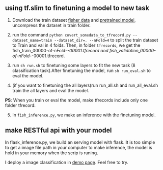 ## using tf.slim to finetuning a model to new task

1. Download the train dataset [fisher data](https://pan.baidu.com/s/1nvyLmx7) and [pretrained model](https://pan.baidu.com/s/1pLRh2DP), uncompress the dataset in train folder.

2. run the command `python covert_somedata_to_tfrecord.py --dataset_name=train --dataset_dir=. --nFold=4`  to split the train dataset to Train and val in 4 folds.
Then, in folder `tfrecords`, we get the fish_train_00000-of-nFold-*-00001.tfrecord and fish_validation_00000-of-nFold-*-00001.tfrecord.

3. run `sh run.sh` to finetuning some layers to fit the new task (8 classification task).After finetuning the model, run `sh run_eval.sh` to eval the model.

4. (if you want to finetuning the all layers)run run_all.sh and run_all_eval.sh train the all layers and eval the model.

**PS**: When you train or eval the model, make tfrecords include only one folder tfrecord.

5. In `fish_inference.py`, we make an inference with the finetuning model.

## make RESTful api with your model

In flask_inference.py, we build an serving model with flask. It is too simple to get a image file path in your computer to make inference, 
the model is hold in your memory when the scrip is runing.


I deploy a image classification in [demo page](http://demo.duanshishi.com). Feel free to try.




